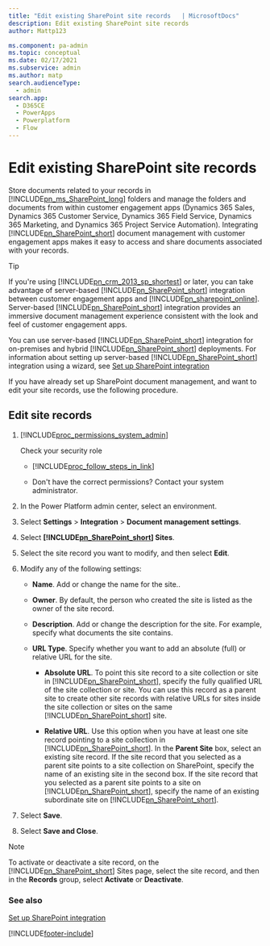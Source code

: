 ```yaml
---
title: "Edit existing SharePoint site records   | MicrosoftDocs"
description: Edit existing SharePoint site records
author: Mattp123

ms.component: pa-admin
ms.topic: conceptual
ms.date: 02/17/2021
ms.subservice: admin
ms.author: matp
search.audienceType: 
  - admin
search.app:
  - D365CE
  - PowerApps
  - Powerplatform
  - Flow
---
```

# Edit existing SharePoint site records

Store documents related to your records in [!INCLUDE[pn_ms_SharePoint_long](../includes/pn-ms-sharepoint-long.md)] folders and manage the folders and documents from within customer engagement apps (Dynamics 365 Sales, Dynamics 365 Customer Service, Dynamics 365 Field Service, Dynamics 365 Marketing, and Dynamics 365 Project Service Automation). Integrating [!INCLUDE[pn_SharePoint_short](../includes/pn-sharepoint-short.md)] document management with customer engagement apps makes it easy to access and share documents associated with your records.  
  
> [!TIP]
>  If you're using [!INCLUDE[pn_crm_2013_sp_shortest](../includes/pn-crm-2013-sp-shortest.md)] or later, you can take advantage of server-based [!INCLUDE[pn_SharePoint_short](../includes/pn-sharepoint-short.md)] integration between customer engagement apps and [!INCLUDE[pn_sharepoint_online](../includes/pn-sharepoint-online.md)]. Server-based [!INCLUDE[pn_SharePoint_short](../includes/pn-sharepoint-short.md)] integration provides an immersive document management experience consistent with the look and feel of customer engagement apps.  
> 
>  You can use server-based [!INCLUDE[pn_SharePoint_short](../includes/pn-sharepoint-short.md)] integration for on-premises and hybrid [!INCLUDE[pn_SharePoint_short](../includes/pn-sharepoint-short.md)] deployments. For information about setting up server-based [!INCLUDE[pn_SharePoint_short](../includes/pn-sharepoint-short.md)] integration using a wizard, see [Set up SharePoint integration](set-up-sharepoint-integration.md)  
  
 If you have already set up SharePoint document management, and want to edit your site records, use the following procedure.  
  
## Edit site records  
  
1. [!INCLUDE[proc_permissions_system_admin](../includes/proc-permissions-system-admin.md)]  
  
    Check your security role  
  
   - [!INCLUDE[proc_follow_steps_in_link](../includes/proc-follow-steps-in-link.md)]  
  
   - Don't have the correct permissions? Contact your system administrator.  
  
1. In the Power Platform admin center, select an environment. 

2. Select **Settings** > **Integration** > **Document management settings**.  

3. Select **[!INCLUDE[pn_SharePoint_short](../includes/pn-sharepoint-short.md)] Sites**.  
  
4. Select the site record you want to modify, and then select **Edit**.  
  
5. Modify any of the following settings:  
  
   - **Name**. Add or change the name for the site..  
  
   - **Owner**. By default, the person who created the site is listed as the owner of the site record.  
  
   - **Description**. Add or change the description for the site. For example, specify what documents the site contains.  
  
   - **URL Type**. Specify whether you want to add an absolute (full) or relative URL for the site.  
  
     - **Absolute URL**. To point this site record to a site collection or site in [!INCLUDE[pn_SharePoint_short](../includes/pn-sharepoint-short.md)], specify the fully qualified URL of the site collection or site. You can use this record as a parent site to create other site records with relative URLs for sites inside the site collection or sites on the same [!INCLUDE[pn_SharePoint_short](../includes/pn-sharepoint-short.md)] site.  
  
     - **Relative URL**. Use this option when you have at least one site record pointing to a site collection in [!INCLUDE[pn_SharePoint_short](../includes/pn-sharepoint-short.md)]. In the **Parent Site** box, select an existing  site record. If the site record that you selected as a parent site points to a site collection on SharePoint, specify the name of an existing site in the second box. If the site record that you selected as a parent site points to a site on [!INCLUDE[pn_SharePoint_short](../includes/pn-sharepoint-short.md)], specify the name of an existing subordinate site on [!INCLUDE[pn_SharePoint_short](../includes/pn-sharepoint-short.md)].  
  
6. Select **Save**.  
  
7. Select **Save and Close**.  
  
> [!NOTE]
>  To activate or deactivate a site record, on the [!INCLUDE[pn_SharePoint_short](../includes/pn-sharepoint-short.md)] Sites page, select the site record, and then in the **Records** group, select **Activate** or **Deactivate**.  
  
### See also  
 [Set up SharePoint integration](set-up-sharepoint-integration.md)   



[!INCLUDE[footer-include](../includes/footer-banner.md)]